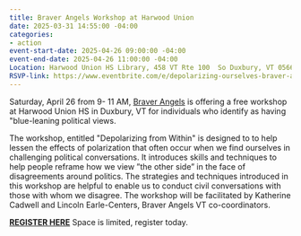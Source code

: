 ```yaml
---
title: Braver Angels Workshop at Harwood Union
date: 2025-03-31 14:55:00 -04:00
categories:
- action
event-start-date: 2025-04-26 09:00:00 -04:00
event-end-date: 2025-04-26 11:00:00 -04:00
Location: Harwood Union HS Library, 458 VT Rte 100  So Duxbury, VT 05660
RSVP-link: https://www.eventbrite.com/e/depolarizing-ourselves-braver-angels-vt-registration-1277889675419?aff=oddtdtcreator&discount=BRAVER
---
```


Saturday, April 26 from 9- 11 AM, [Braver Angels](https://braverangels.org/) is offering a free workshop at Harwood Union HS in Duxbury, VT for individuals who identify as having "blue-leaning  political views.

The workshop, entitled  "Depolarizing from Within" is designed to to help lessen the effects of polarization that often occur when we find ourselves in challenging political conversations. It introduces skills and techniques to help people reframe how we view ”the other side” in the face of disagreements around politics. The strategies and techniques introduced in this workshop are helpful to enable us to conduct civil conversations with those with whom we disagree. The workshop will be facilitated by Katherine Cadwell and Lincoln Earle-Centers, Braver Angels VT co-coordinators. 

**[REGISTER  HERE](https://www.eventbrite.com/e/depolarizing-ourselves-braver-angels-vt-registration-1277889675419?aff=oddtdtcreator&discount=BRAVER)** Space is limited, register today.
